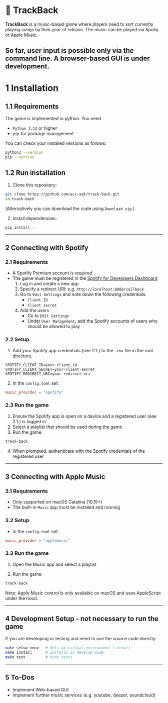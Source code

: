 # 🎵 TrackBack

**TrackBack** is a music-based game where players need to sort currently playing songs by their year of release.
The music can be played via Spotiy or Apple Music.

So far, user input is possible only via the command line.
A browser-based GUI is under development. 
-------

# 1 Installation

## 1.1 Requirements

The game is implemented in python. You need

- `Python 3.12` or higher
- `pip` for package management

You can check your installed versions as follows:

```bash
python3 --version
pip --version
```

## 1.2 Run installation

1. Clone this repository:
```bash
git clone https://github.com/acc-aqt/track-back.git
cd track-back
```
(Alternatively you can download the code using `Download zip`.)

2. Install dependencies:
```bash
pip install .
```

-------

## 2 Connecting with Spotify

### 2.1 Requirements
- A Spotify Premium account is required
- The game must be registered in the [Spotify for Developers Dashboard](https://developer.spotify.com/dashboard/) 
   1. Log in and create a new app
   2. Specify a redirect URI:  e.g. `http://localhost:8888/callback`
   2. Go to `Edit Settings` and note down the following credentials:
      - `Client ID`
      - `Client secret`
   3. Add the users
      - Go to `Edit Settings`
      - Under `User Management`, add the Spotify accounts of users who should be allowed to play

### 2.2 Setup

1.  Add your Spotify app credentials (see 2.1.) to the `.env` file in the root directory.

```env
SPOTIFY_CLIENT_ID=your-client-id
SPOTIFY_CLIENT_SECRET=your-client-secret
SPOTIFY_REDIRECT_URI=your-redirect-uri
```

2.  In the `config.toml` set:

```toml
music_provider = "spotify"
```

### 2.3 Run the game

1. Ensure the Spotify app is open on a device and a registered user (see 2.1.) is logged in
2. Select a playlist that should be used during the game
3. Run the game:
```bash
track-back
```
4. When prompted, authenticate with the Spotify credentials of the registered user

-------

## 3 Connecting with Apple Music

### 3.1 Requirements
- Only supported on macOS Catalina (10.15+)
- The built-in `Music` app must be installed and running

### 3.2 Setup

- In the `config.toml` set:

```toml
music_provider = "applemusic"
```

### 3.3 Run the game

1. Open the Music app and select a playlist

2. Run the game:
```bash
track-back
```

Note: Apple Music control is only available on macOS and uses AppleScript under the hood.

-------

## 4 Development Setup - not necessary to run the game

If you are developing or testing and need to use the source code directly:

```bash
make setup-venv   # Sets up virtual environment (.venv/)
make install      # Installs in develop mode
make test         # Runs tests
```

-------

## 5 To-Dos

- Implement Web-based GUI
- Implement further music services (e.g. youtube, deezer, soundcloud)